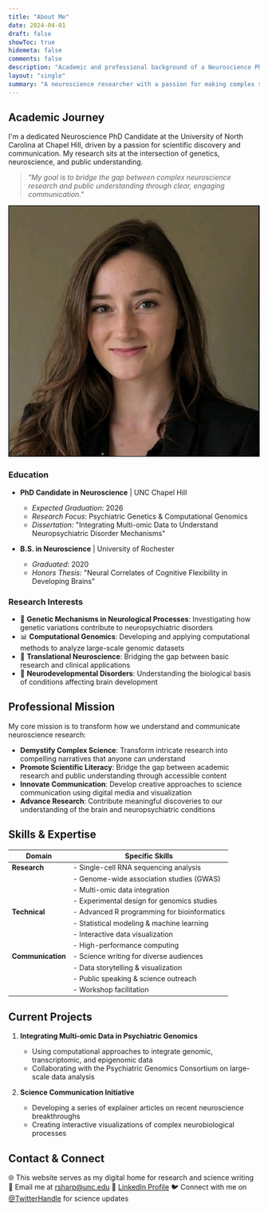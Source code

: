 ```yaml
---
title: "About Me"
date: 2024-04-01
draft: false
showToc: true
hidemeta: false
comments: false
description: "Academic and professional background of a Neuroscience PhD Candidate"
layout: "single"
summary: "A neuroscience researcher with a passion for making complex science accessible"
---
```


## Academic Journey

I'm a dedicated Neuroscience PhD Candidate at the University of North Carolina at Chapel Hill, driven by a passion for scientific discovery and communication. My research sits at the intersection of genetics, neuroscience, and public understanding.

> *"My goal is to bridge the gap between complex neuroscience research and public understanding through clear, engaging communication."*

![Research in action](/images/profilePic.jpeg)

### Education

- **PhD Candidate in Neuroscience** | UNC Chapel Hill
  - *Expected Graduation*: 2026
  - *Research Focus*: Psychiatric Genetics & Computational Genomics
  - *Dissertation*: "Integrating Multi-omic Data to Understand Neuropsychiatric Disorder Mechanisms"

- **B.S. in Neuroscience** | University of Rochester
  - *Graduated*: 2020
  - *Honors Thesis*: "Neural Correlates of Cognitive Flexibility in Developing Brains"

### Research Interests

- 🧬 **Genetic Mechanisms in Neurological Processes**: Investigating how genetic variations contribute to neuropsychiatric disorders
- 📊 **Computational Genomics**: Developing and applying computational methods to analyze large-scale genomic datasets
- 🔬 **Translational Neuroscience**: Bridging the gap between basic research and clinical applications
- 🧠 **Neurodevelopmental Disorders**: Understanding the biological basis of conditions affecting brain development

## Professional Mission

My core mission is to transform how we understand and communicate neuroscience research:

- **Demystify Complex Science**: Transform intricate research into compelling narratives that anyone can understand
- **Promote Scientific Literacy**: Bridge the gap between academic research and public understanding through accessible content
- **Innovate Communication**: Develop creative approaches to science communication using digital media and visualization
- **Advance Research**: Contribute meaningful discoveries to our understanding of the brain and neuropsychiatric conditions

## Skills & Expertise

| Domain | Specific Skills |
|--------|----------------|
| **Research** | - Single-cell RNA sequencing analysis |
|         | - Genome-wide association studies (GWAS) |
|         | - Multi-omic data integration |
|         | - Experimental design for genomics studies |
| **Technical** | - Advanced R programming for bioinformatics |
|           | - Statistical modeling & machine learning |
|           | - Interactive data visualization |
|           | - High-performance computing |
| **Communication** | - Science writing for diverse audiences |
|               | - Data storytelling & visualization |
|               | - Public speaking & science outreach |
|               | - Workshop facilitation |

## Current Projects

1. **Integrating Multi-omic Data in Psychiatric Genomics**
   - Using computational approaches to integrate genomic, transcriptomic, and epigenomic data
   - Collaborating with the Psychiatric Genomics Consortium on large-scale data analysis

2. **Science Communication Initiative**
   - Developing a series of explainer articles on recent neuroscience breakthroughs
   - Creating interactive visualizations of complex neurobiological processes

## Contact & Connect

🌐 This website serves as my digital home for research and science writing
📧 Email me at rsharp@unc.edu
🔗 [LinkedIn Profile](https://www.linkedin.com/in/rachel-sharp-a07b69272)
🐦 Connect with me on [@TwitterHandle](https://twitter.com) for science updates